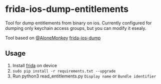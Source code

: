 # frida-ios-dump-entitlements

Tool for dump entitlements from binary on ios. Currently configured for dumping only keychain access groups, but you can modify it esealy.

Tool based on [@AloneMonkey](https://github.com/AloneMonkey) [frida-ios-dump](https://github.com/AloneMonkey/frida-ios-dump)

## Usage 

 1. Install [frida](http://www.frida.re/) on device
 2. `sudo pip install -r requirements.txt --upgrade`
 4. Run python3 read_entitlements.py `Display name` or `Bundle identifier`